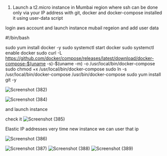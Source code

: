 1) Launch a t2.micro instance in Mumbai region where ssh can be done only via your IP address with git, docker and docker-compose installed it using user-data script


login aws account and launch instance mubail regeion and add user data

#!/bin/bash

sudo yum install docker -y
sudo systemctl start docker
sudo systemctl enable docker
sudo curl -L https://github.com/docker/compose/releases/latest/download/docker-compose-$(uname -s)-$(uname -m) -o /usr/local/bin/docker-compose
sudo chmod +x /usr/local/bin/docker-compose
sudo ln -s /usr/local/bin/docker-compose /usr/bin/docker-compose
sudo yum install git -y



![Screenshot (382)](https://user-images.githubusercontent.com/119240540/215174275-cee2ac15-9f4a-453e-bb28-597099c1d212.png)


![Screenshot (384)](https://user-images.githubusercontent.com/119240540/215174203-f7ab7fa7-979c-4af9-baeb-ac059a8fb7f8.png)

and launch instance


check it 
![Screenshot (385)](https://user-images.githubusercontent.com/119240540/215174434-30b3dc59-bc4b-4219-857f-c2c29675ac9f.png)

Elastic IP addresses very time new instance we can user that ip 

![Screenshot (386)](https://user-images.githubusercontent.com/119240540/215174771-0fc4ffa2-feee-4af8-b563-39285ec2eda2.png)


![Screenshot (387)](https://user-images.githubusercontent.com/119240540/215174746-98a61154-0042-4d1d-a79d-1544ffe7c196.png)
![Screenshot (388)](https://user-images.githubusercontent.com/119240540/215174756-8ee0be6e-f302-47cc-aeb7-ce955f9fe239.png)
![Screenshot (389)](https://user-images.githubusercontent.com/119240540/215174765-5eb8f42e-f783-4ba9-900b-a295c4c5519e.png)
